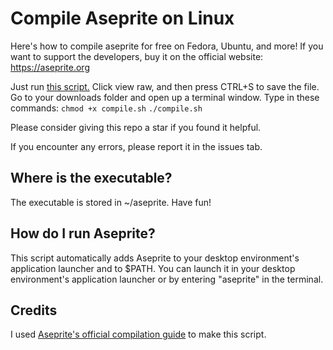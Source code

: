 # Compile Aseprite on Linux
Here's how to compile aseprite for free on Fedora, Ubuntu, and more! If you want to support the developers, buy it on the official website: https://aseprite.org

Just run [this script.](compile.sh) Click view raw, and then press CTRL+S to save the file.
Go to your downloads folder and open up a terminal window. Type in these commands:
`chmod +x compile.sh`
`./compile.sh`

Please consider giving this repo a star if you found it helpful.

If you encounter any errors, please report it in the issues tab.

## Where is the executable?
The executable is stored in ~/aseprite. Have fun!

## How do I run Aseprite?
This script automatically adds Aseprite to your desktop environment's application launcher and to $PATH.
You can launch it in your desktop environment's application launcher or by entering "aseprite" in the terminal.

## Credits
I used [Aseprite's official compilation guide](https://github.com/aseprite/aseprite/blob/main/INSTALL.md) to make this script.
